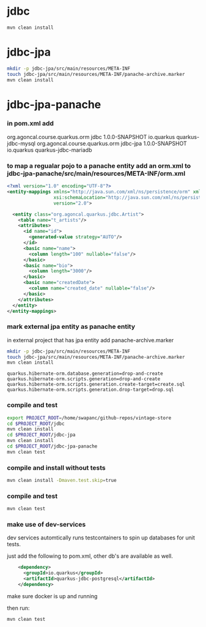 # jdbc

```bash
mvn clean install
```

# jdbc-jpa

```bash
mkdir -p jdbc-jpa/src/main/resources/META-INF
touch jdbc-jpa/src/main/resources/META-INF/panache-archive.marker
mvn clean install
```

# jdbc-jpa-panache

### in pom.xml add 

<dependency>
      <groupId>org.agoncal.course.quarkus.orm</groupId>
      <artifactId>jdbc</artifactId>
      <version>1.0.0-SNAPSHOT</version>
      <exclusions>
        <exclusion>
          <groupId>io.quarkus</groupId>
          <artifactId>quarkus-jdbc-mysql</artifactId>
        </exclusion>
      </exclusions>
</dependency>
<dependency>
      <groupId>org.agoncal.course.quarkus.orm</groupId>
      <artifactId>jdbc-jpa</artifactId>
      <version>1.0.0-SNAPSHOT</version>
      <exclusions>
        <exclusion>
          <groupId>io.quarkus</groupId>
          <artifactId>quarkus-jdbc-mariadb</artifactId>
        </exclusion>
      </exclusions>
</dependency>

### to map a regualar pojo to a panache entity add an orm.xml to jdbc-jpa-panache/src/main/resources/META-INF/orm.xml

```xml
<?xml version="1.0" encoding="UTF-8"?>
<entity-mappings xmlns="http://java.sun.com/xml/ns/persistence/orm" xmlns:xsi="http://www.w3.org/2001/XMLSchema-instance"
                 xsi:schemaLocation="http://java.sun.com/xml/ns/persistence/orm http://java.sun.com/xml/ns/persistence/orm_2_0.xsd"
                 version="2.0">

  <entity class="org.agoncal.quarkus.jdbc.Artist">
    <table name="t_artists"/>
    <attributes>
      <id name="id">
        <generated-value strategy="AUTO"/>
      </id>
      <basic name="name">
        <column length="100" nullable="false"/>
      </basic>
      <basic name="bio">
        <column length="3000"/>
      </basic>
      <basic name="createdDate">
        <column name="created_date" nullable="false"/>
      </basic>
    </attributes>
  </entity>
</entity-mappings>
```

### mark external jpa entity as panache entity

in external project that has jpa entity add panache-archive.marker

```bash
mkdir -p jdbc-jpa/src/main/resources/META-INF
touch jdbc-jpa/src/main/resources/META-INF/panache-archive.marker
mvn clean install
```

```properties
quarkus.hibernate-orm.database.generation=drop-and-create
quarkus.hibernate-orm.scripts.generation=drop-and-create
quarkus.hibernate-orm.scripts.generation.create-target=create.sql
quarkus.hibernate-orm.scripts.generation.drop-target=drop.sql
```

### compile and test

```bash
export PROJECT_ROOT=/home/swapanc/github-repos/vintage-store
cd $PROJECT_ROOT/jdbc 
mvn clean install
cd $PROJECT_ROOT/jdbc-jpa
mvn clean install
cd $PROJECT_ROOT/jdbc-jpa-panache
mvn clean test
```

### compile and install without tests

```bash
mvn clean install -Dmaven.test.skip=true
```

### compile and test

```bash
mvn clean test
```

### make use of dev-services

dev services automtically runs testcontainers to spin up databases for unit tests. 

just add the following to pom.xml, other db's are available as well. 

```xml
    <dependency>
      <groupId>io.quarkus</groupId>
      <artifactId>quarkus-jdbc-postgresql</artifactId>
    </dependency>
```

make sure docker is up and running

then run:

```bash
mvn clean test
```
